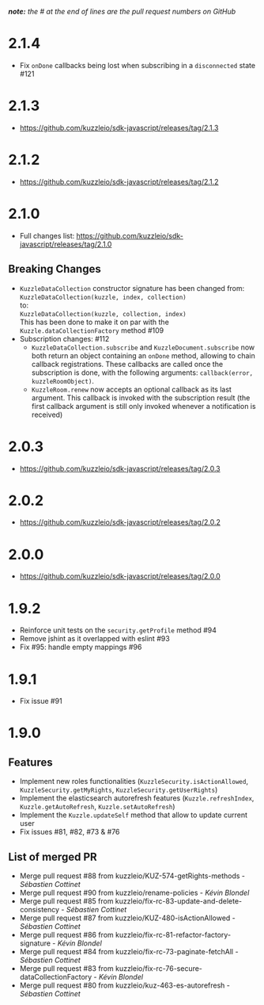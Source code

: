 *__note:__ the # at the end of lines are the pull request numbers on GitHub*

# 2.1.4

* Fix `onDone` callbacks being lost when subscribing in a `disconnected` state #121 

# 2.1.3

* https://github.com/kuzzleio/sdk-javascript/releases/tag/2.1.3

# 2.1.2

* https://github.com/kuzzleio/sdk-javascript/releases/tag/2.1.2

# 2.1.0

* Full changes list: https://github.com/kuzzleio/sdk-javascript/releases/tag/2.1.0

## Breaking Changes

* `KuzzleDataCollection` constructor signature has been changed from:  
`KuzzleDataCollection(kuzzle, index, collection)`  
 to:  
`KuzzleDataCollection(kuzzle, collection, index)`  
This has been done to make it on par with the `Kuzzle.dataCollectionFactory` method #109
* Subscription changes: #112
  * `KuzzleDataCollection.subscribe` and `KuzzleDocument.subscribe` now both return an object containing an `onDone` method, allowing to chain callback registrations. These callbacks are called once the subscription is done, with the following arguments: `callback(error, kuzzleRoomObject)`. 
  * `KuzzleRoom.renew` now accepts an optional callback as its last argument. This callback is invoked with the subscription result (the first callback argument is still only invoked whenever a notification is received)


# 2.0.3

* https://github.com/kuzzleio/sdk-javascript/releases/tag/2.0.3

# 2.0.2

* https://github.com/kuzzleio/sdk-javascript/releases/tag/2.0.2

# 2.0.0

* https://github.com/kuzzleio/sdk-javascript/releases/tag/2.0.0

# 1.9.2

* Reinforce unit tests on the `security.getProfile` method #94
* Remove jshint as it overlapped with eslint #93
* Fix #95: handle empty mappings #96

# 1.9.1

* Fix issue #91

# 1.9.0

## Features
* Implement new roles functionalities (`KuzzleSecurity.isActionAllowed`, `KuzzleSecurity.getMyRights`, `KuzzleSecurity.getUserRights`)
* Implement the elasticsearch autorefresh features (`Kuzzle.refreshIndex`, `Kuzzle.getAutoRefresh`, `Kuzzle.setAutoRefresh`)
* Implement the `Kuzzle.updateSelf` method that allow to update current user
* Fix issues #81, #82, #73 & #76

## List of merged PR
* Merge pull request #88 from kuzzleio/KUZ-574-getRights-methods - _Sébastien Cottinet_
* Merge pull request #90 from kuzzleio/rename-policies - _Kévin Blondel_
* Merge pull request #85 from kuzzleio/fix-rc-83-update-and-delete-consistency - _Sébastien Cottinet_
* Merge pull request #87 from kuzzleio/KUZ-480-isActionAllowed - _Sébastien Cottinet_
* Merge pull request #86 from kuzzleio/fix-rc-81-refactor-factory-signature - _Kévin Blondel_
* Merge pull request #84 from kuzzleio/fix-rc-73-paginate-fetchAll - _Sébastien Cottinet_
* Merge pull request #83 from kuzzleio/fix-rc-76-secure-dataCollectionFactory - _Kévin Blondel_
* Merge pull request #80 from kuzzleio/kuz-463-es-autorefresh - _Sébastien Cottinet_

